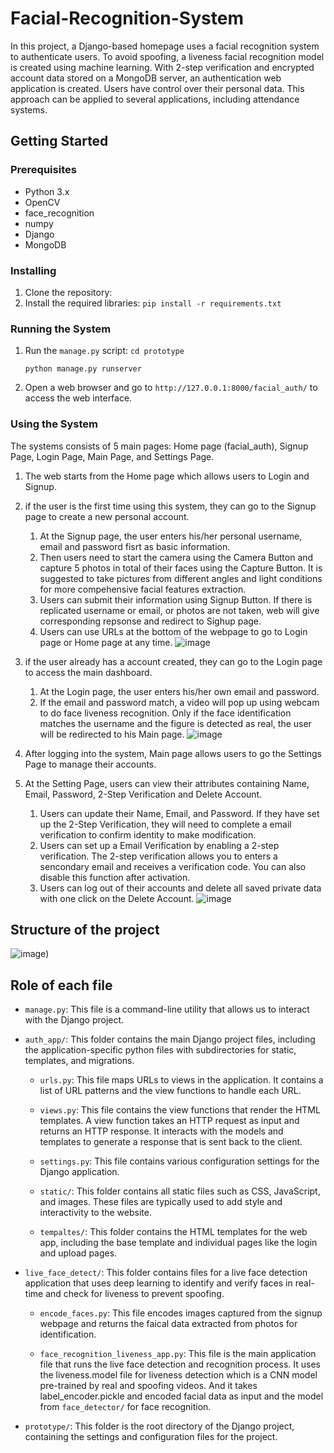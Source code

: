# Facial-Recognition-System

In this project, a Django-based homepage uses a facial recognition system to authenticate users. To avoid spoofing, a liveness facial recognition model is created using machine learning. With 2-step verification and encrypted account data stored on a MongoDB server, an authentication web application is created. Users have control over their personal data. This approach can be applied to several applications, including attendance systems.

## Getting Started

### Prerequisites

* Python 3.x
* OpenCV
* face_recognition
* numpy
* Django
* MongoDB

### Installing

1. Clone the repository:
2. Install the required libraries:
   `pip install -r requirements.txt`

### Running the System

1. Run the `manage.py` script:
   `cd prototype`

   `python manage.py runserver`
2. Open a web browser and go to `http://127.0.0.1:8000/facial_auth/` to access the web interface.

### Using the System

The systems consists of 5 main pages: Home page (facial_auth), Signup Page, Login Page, Main Page, and Settings Page.

1. The web starts from the Home page which allows users to Login and Signup.
2. if the user is the first time using this system, they can go to the Signup page to create a new personal account.

   1. At the Signup page, the user enters his/her personal username, email and password fisrt as basic information.
   2. Then users need to start the camera using the Camera Button and capture 5 photos in total of their faces using the Capture Button. 
   It is suggested to take pictures from different angles and light conditions for more compehensive facial features extraction.
   3. Users can submit their information using Signup Button. 
   If there is replicated username or email, or photos are not taken, web will give corresponding repsonse and redirect to Sighup page.
   4. Users can use URLs at the bottom of the webpage to go to Login page or Home page at any time.
![image](https://github.com/yihanchen3/Facial-Recognition-System/blob/yihan/pics/signup.jpeg)
   
3. if the user already has a account created, they can go to the Login page to access the main dashboard.

   1. At the Login page, the user enters his/her own email and password.
   2. If the email and password match, a video will pop up using webcam to do face liveness recognition. 
   Only if the face identification matches the username and the figure is detected as real, the user will be redirected to his Main page.
![image](https://github.com/yihanchen3/Facial-Recognition-System/blob/yihan/pics/login.jpeg)

4. After logging into the system, Main page allows users to go the Settings Page to manage their accounts.

5. At the Setting Page, users can view their attributes containing Name, Email, Password, 2-Step Verification and Delete Account.

   1. Users can update their Name, Email, and Password. 
   If they have set up the 2-Step Verification, they will need to complete a email verification to confirm identity to make modification.
   2. Users can set up a Email Verification by enabling a 2-step verification.
   The 2-step verification allows you to enters a sencondary email and receives a verification code. 
   You can also disable this function after activation.
   3. Users can log out of their accounts and delete all saved private data with one click on the Delete Account.
![image](https://github.com/yihanchen3/Facial-Recognition-System/blob/yihan/pics/settings.jpeg)

## Structure of the project
![image](https://github.com/yihanchen3/Facial-Recognition-System/blob/yihan/pics/tree_structure.jpg))



   ## Role of each file


   - `manage.py`: This file is a command-line utility that allows us to interact with the Django project. 
   - `auth_app/`: This folder contains the main Django project files, including the application-specific python files with subdirectories for static, templates, and migrations.
      - `urls.py`: This file maps URLs to views in the application. It contains a list of URL patterns and the view functions to handle each URL. 

      - `views.py`: This file contains the view functions that render the HTML templates. A view function takes an HTTP request as input and returns an HTTP response. It interacts with the models and templates to generate a response that is sent back to the client.

      - `settings.py`: This file contains various configuration settings for the Django application. 

      - `static/`: This folder contains all static files such as CSS, JavaScript, and images. These files are typically used to add style and interactivity to the website.

      - `tempaltes/`: This folder contains the HTML templates for the web app, including the base template and individual pages like the login and upload pages.

   - `live_face_detect/`: This folder contains files for a live face detection application that uses deep learning to identify and verify faces in real-time and check for liveness to prevent spoofing.
      - `encode_faces.py`: This file encodes images captured from the signup webpage and returns the faical data extracted from photos for identification.

      - `face_recognition_liveness_app.py`: This file is the main application file that runs the live face detection and recognition process. It uses the liveness.model file for liveness detection which is a CNN model pre-trained by real and spoofing videos. And it takes label_encoder.pickle and encoded facial data as input and the model from `face_detector/` for face recognition.

- `prototype/`: This folder is the root directory of the Django project, containing the settings and configuration files for the project.
